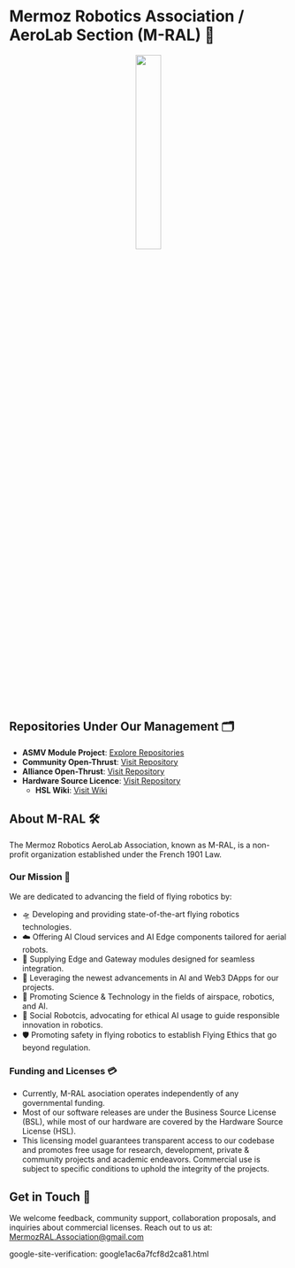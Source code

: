 # Mermoz Robotics Association / AeroLab Section (M-RAL) 🚀

<div align="center">
  <img src="https://github.com/M-RAL/.github/assets/24481026/4279e165-9e9a-4179-8602-c6c3f9dfc577" width="30%" height="30%">
</div>

## Repositories Under Our Management 🗂️

- **ASMV Module Project**: [Explore Repositories](https://github.com/ASMV-Module-Project)
- **Community Open-Thrust**: [Visit Repository](https://github.com/Community-Open-Thrust)
- **Alliance Open-Thrust**: [Visit Repository](https://github.com/Alliance-Open-Thrust)
- **Hardware Source Licence**: [Visit Repository](https://github.com/Hardware-Source-Licence/HSL-V1.0)  
  - **HSL Wiki**: [Visit Wiki](https://github.com/Hardware-Source-Licence/HSL-V1.0/wiki)

## About M-RAL 🛠️

The Mermoz Robotics AeroLab Association, known as M-RAL, is a non-profit organization established under the French 1901 Law.

### Our Mission 🎯

We are dedicated to advancing the field of flying robotics by:

- 🛸 Developing and providing state-of-the-art flying robotics technologies.
- ☁️ Offering AI Cloud services and AI Edge components tailored for aerial robots.
- 🔗 Supplying Edge and Gateway modules designed for seamless integration.
- 🧠 Leveraging the newest advancements in AI and Web3 DApps for our projects.
- 🚀 Promoting Science & Technology in the fields of airspace, robotics, and AI.
- 🤖 Social Robotcis, advocating for ethical AI usage to guide responsible innovation in robotics.
- 🛡️ Promoting safety in flying robotics to establish Flying Ethics that go beyond regulation.


### Funding and Licenses 💳

- Currently, M-RAL asociation operates independently of any governmental funding.
- Most of our software releases are under the Business Source License (BSL), while most of our hardware are covered by the Hardware Source License (HSL).
- This licensing model guarantees transparent access to our codebase and promotes free usage for research, development, private & community projects and academic endeavors. Commercial use is subject to specific conditions to uphold the integrity of the projects.

## Get in Touch 📧

We welcome feedback, community support, collaboration proposals, and inquiries about commercial licenses. Reach out to us at: [MermozRAL.Association@gmail.com](mailto:MermozRAL.Association@gmail.com)


google-site-verification: google1ac6a7fcf8d2ca81.html


